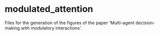 # modulated_attention

Files for the generation of the figures of the paper 'Multi-agent decision-making with modulatory interactions'.
